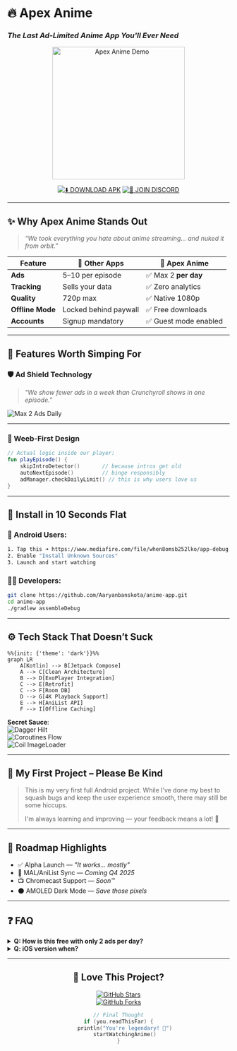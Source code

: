 # 🔥 Apex Anime  
### *The Last Ad-Limited Anime App You'll Ever Need*

<div align="center">
  <img src="https://media.giphy.com/media/v1.Y2lkPTc5MGI3NjExcDk0dGJ5Y2NtY3R4d2V5Z2R6Z2V6bnA1eWZ4NnR6dGJ5YzB6eWZ6byZlcD12MV9pbnRlcm5hbF9naWZfYnlfaWQmY3Q9Zw/3oKIPEqDGUULpEU0aQ/giphy.gif" width="300" alt="Apex Anime Demo">

[![⬇️ DOWNLOAD APK](https://img.shields.io/badge/GET_APK-HOT_PINK?style=for-the-badge&logo=android&logoColor=white)](https://www.mediafire.com/file/when8omsb252lko/app-debug.apk/file)
[![💬 JOIN DISCORD](https://img.shields.io/badge/DISCORD-JOIN_BLUE?style=for-the-badge&logo=discord)](https://discord.gg/your-invite-link)
</div>

---

## ✨ Why Apex Anime Stands Out

> _“We took everything you hate about anime streaming... and nuked it from orbit.”_

<div align="center">

| Feature         | 🧟 Other Apps        | 🥷 Apex Anime        |
|-----------------|----------------------|-----------------------|
| **Ads**         | 5–10 per episode     | ✅ Max 2 **per day**  |
| **Tracking**    | Sells your data      | ✅ Zero analytics     |
| **Quality**     | 720p max             | ✅ Native 1080p       |
| **Offline Mode**| Locked behind paywall| ✅ Free downloads     |
| **Accounts**    | Signup mandatory     | ✅ Guest mode enabled |

</div>

---

## 🚀 Features Worth Simping For

### 🛡️ Ad Shield Technology  
> _"We show fewer ads in a week than Crunchyroll shows in one episode."_

![Max 2 Ads Daily](https://img.shields.io/badge/MAX_2_ADS-DAILY-9cf?style=flat-square)

---

### 🌌 Weeb-First Design  
```kotlin
// Actual logic inside our player:
fun playEpisode() {
    skipIntroDetector()       // because intros get old
    autoNextEpisode()         // binge responsibly
    adManager.checkDailyLimit() // this is why users love us
}
```

---

## 📲 Install in 10 Seconds Flat

### 👤 Android Users:
```bash
1. Tap this ➜ https://www.mediafire.com/file/when8omsb252lko/app-debug.apk/file
2. Enable "Install Unknown Sources"
3. Launch and start watching
```

### 👨‍💻 Developers:
```bash
git clone https://github.com/Aaryanbanskota/anime-app.git
cd anime-app
./gradlew assembleDebug
```

---

## ⚙️ Tech Stack That Doesn’t Suck

```mermaid
%%{init: {'theme': 'dark'}}%%
graph LR
    A[Kotlin] --> B[Jetpack Compose]
    A --> C[Clean Architecture]
    B --> D[ExoPlayer Integration]
    C --> E[Retrofit]
    C --> F[Room DB]
    D --> G[4K Playback Support]
    E --> H[AniList API]
    F --> I[Offline Caching]
```

**Secret Sauce**:  
![Dagger Hilt](https://img.shields.io/badge/Dagger-Hilt-red)  
![Coroutines Flow](https://img.shields.io/badge/Coroutines-Flow-green)  
![Coil ImageLoader](https://img.shields.io/badge/Coil-ImageLoader-blue)

---

## 👶 My First Project – Please Be Kind

> This is my very first full Android project. While I’ve done my best to squash bugs and keep the user experience smooth, there may still be some hiccups.  
>  
> I'm always learning and improving — your feedback means a lot! 🙏

---

## 🌟 Roadmap Highlights

- ✅ Alpha Launch — *"It works... mostly"*
- 🔄 MAL/AniList Sync — *Coming Q4 2025*
- 📺 Chromecast Support — *Soon™*
- 🌑 AMOLED Dark Mode — *Save those pixels*

---

## ❓ FAQ

<details>
<summary><b>Q: How is this free with only 2 ads per day?</b></summary>
<br>
A: Black magic. Also: smart caching + efficient servers = happy users.
</details>

<details>
<summary><b>Q: iOS version when?</b></summary>
<br>
A: When Apple chills about sideloading. Until then—Android emulator.
</details>

---

<div align="center">

## 💖 Love This Project?

[![GitHub Stars](https://img.shields.io/github/stars/Aaryanbanskota/anime-app?style=social)](https://github.com/Aaryanbanskota/anime-app/stargazers)  
[![GitHub Forks](https://img.shields.io/github/forks/Aaryanbanskota/anime-app?style=social)](https://github.com/Aaryanbanskota/anime-app/network)

```kotlin
// Final Thought
if (you.readThisFar) {
    println("You're legendary! 🎉")
    startWatchingAnime()
}
```

</div>
